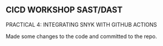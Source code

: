 ## CICD WORKSHOP SAST/DAST 

PRACTICAL 4: INTEGRATING SNYK WITH GITHUB ACTIONS

Made some changes to the code and committed to the repo.